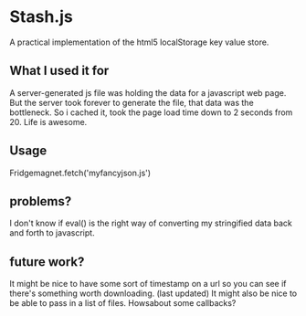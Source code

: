 Stash.js
============
A practical implementation of the html5 localStorage key value store.

What I used it for
------------------
A server-generated js file was holding the data for a javascript web page.
But the server took forever to generate the file, that data was the bottleneck.
So i cached it, took the page load time down to 2 seconds from 20.
Life is awesome.


Usage
--------------   
Fridgemagnet.fetch('myfancyjson.js')


problems?
---------------
I don't know if eval() is the right way of converting my stringified data back and forth to javascript.


future work?
---------------
It might be nice to have some sort of timestamp on a url so you can see if there's something worth downloading. (last updated)
It might also be nice to be able to pass in a list of files.
Howsabout some callbacks?



